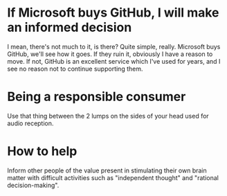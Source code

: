 # If Microsoft buys GitHub, I will make an informed decision

I mean, there's not much to it, is there? Quite simple, really. Microsoft buys GitHub, we'll see how it goes. 
If they ruin it, obviously I have a reason to move. If not, GitHub is an excellent service which I've used
for years, and I see no reason not to continue supporting them.

# Being a responsible consumer

Use that thing between the 2 lumps on the sides of your head used for audio reception.

# How to help

Inform other people of the value present in stimulating their own brain matter with difficult
activities such as "independent thought" and "rational decision-making".
